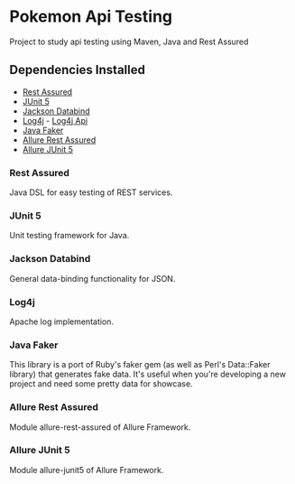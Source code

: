 # Pokemon Api Testing
Project to study api testing using Maven, Java and Rest Assured

## Dependencies Installed
- [Rest Assured](https://mvnrepository.com/artifact/io.rest-assured/rest-assured)
- [JUnit 5](https://mvnrepository.com/artifact/org.junit.jupiter/junit-jupiter-api)
- [Jackson Databind](https://mvnrepository.com/artifact/com.fasterxml.jackson.core/jackson-databind)
- [Log4j](https://mvnrepository.com/artifact/org.apache.logging.log4j/log4j-core) - [Log4j Api](https://mvnrepository.com/artifact/org.apache.logging.log4j/log4j-api)
- [Java Faker](https://mvnrepository.com/artifact/com.github.javafaker/javafaker)
- [Allure Rest Assured](https://mvnrepository.com/artifact/io.qameta.allure/allure-rest-assured)
- [Allure JUnit 5](https://mvnrepository.com/artifact/io.qameta.allure/allure-junit5)

### Rest Assured
Java DSL for easy testing of REST services.
### JUnit 5
Unit testing framework for Java.
### Jackson Databind
General data-binding functionality for JSON.
### Log4j
Apache log implementation.
### Java Faker
This library is a port of Ruby's faker gem (as well as Perl's Data::Faker library) that generates fake data. It's useful when you're developing a new project and need some pretty data for showcase.
### Allure Rest Assured
Module allure-rest-assured of Allure Framework.
### Allure JUnit 5
Module allure-junit5 of Allure Framework.
